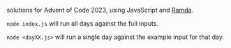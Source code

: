 solutions for Advent of Code 2023, using JavaScript and [Ramda](https://ramdajs.com).

`node index.js` will run all days against the full inputs.

`node <dayXX.js>` will run a single day against the example input for that day.
